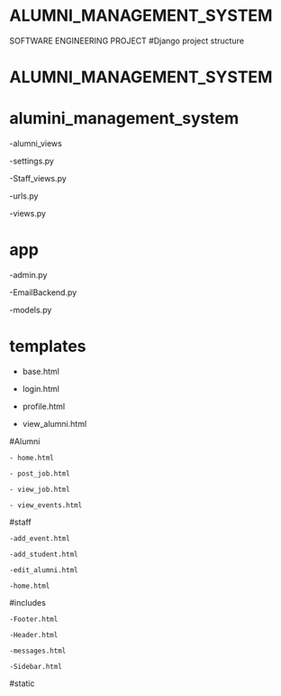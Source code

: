 # ALUMNI_MANAGEMENT_SYSTEM
SOFTWARE ENGINEERING PROJECT
#Django project structure
# ALUMNI_MANAGEMENT_SYSTEM

 # alumini_management_system

 -alumni_views
 
 -settings.py
 
 -Staff_views.py
 
 -urls.py

 -views.py

 
 # app
 
  -admin.py
  
  -EmailBackend.py
  
  -models.py
  
 # templates
 
  - base.html
    
  - login.html
    
  - profile.html
    
  - view_alumni.html
    
   #Alumni
   
    - home.html
    
    - post_job.html
    
    - view_job.html
    
    - view_events.html
  
   #staff
   
    -add_event.html
    
    -add_student.html
    
    -edit_alumni.html
    
    -home.html
  
   #includes

    -Footer.html
    
    -Header.html
    
    -messages.html
    
    -Sidebar.html

  #static

 
 

